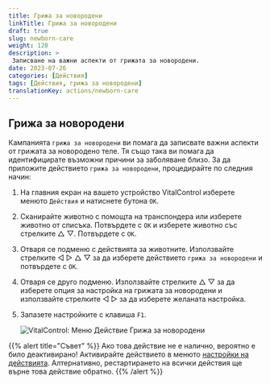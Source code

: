 ```yaml
---
title: Грижа за новородени
linkTitle: Грижа за новородени
draft: true
slug: newborn-care
weight: 120
description: >
 Записване на важни аспекти от грижата за новородени.
date: 2023-07-26
categories: [Действия]
tags: [Действия, грижа за новородени]
translationKey: actions/newborn-care
---
```


## Грижа за новородени

Кампанията `грижа за новородени` ви помага да записвате важни аспекти от грижата за новородено теле. Тя също така ви помага да идентифицирате възможни причини за заболяване
близо. За да приложите действието `грижа за новородени`, процедирайте по следния начин:

1. На главния екран на вашето устройство VitalControl изберете менюто `Действия` и натиснете бутона `OK`.

2. Сканирайте животно с помощта на транспондера или изберете животно от списъка. Потвърдете с `OK` и изберете животно със стрелките △ ▽. Потвърдете с `OK`.

3. Отваря се подменю с действията за животните. Използвайте стрелките ◁ ▷ △ ▽ за да изберете действието `грижа за новородени` и потвърдете с `OK`.

4. Отваря се друго подменю. Използвайте стрелките △ ▽ за да изберете опция за настройка на грижата за новородени и използвайте стрелките ◁ ▷ за да изберете желаната настройка.

5. Запазете настройките с клавиша `F1`.

    ![VitalControl: Меню Действие Грижа за новородени](../images/newborncare.png "Грижа за новородени")

{{% alert title="Съвет" %}}
Ако това действие не е налично, вероятно е било деактивирано! Активирайте действието в менюто [настройки на действията](../setting/). Алтернативно, рестартирането на всички действия ще върне това действие обратно.
{{% /alert %}}
